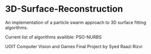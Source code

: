 3D-Surface-Reconstruction
=========================
An implementation of a particle swarm approach to 3D surface fitting algorithms.

Current list of algorithms availible:
PSO-NURBS

UOIT Computer Vision and Games Final Project
by Syed Raazi Rizvi
